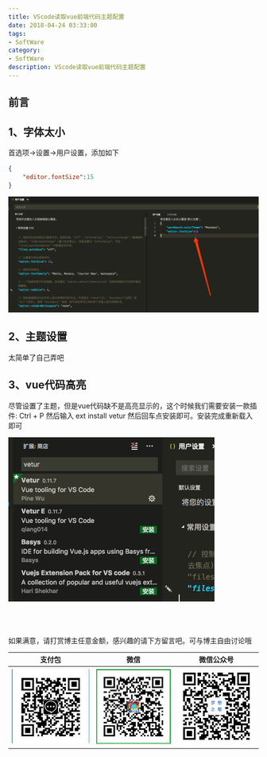 ```yaml
---
title: VScode读取vue前端代码主题配置
date: 2018-04-24 03:33:00
tags: 
- SoftWare
category: 
- SoftWare
description: VScode读取vue前端代码主题配置
---
```

<!-- image url 
https://raw.githubusercontent.com/HealerJean/HealerJean.github.io/master/blogImages
　　首行缩进
<font color="red">  </font>
-->

## 前言

## 1、字体太小

首选项->设置->用户设置，添加如下


```json
{
    "editor.fontSize":15
}

```
![WX20180424-101356](https://raw.githubusercontent.com/HealerJean/HealerJean.github.io/master/blogImages/WX20180424-101356.png)


## 2、主题设置

太简单了自己弄吧

## 3、vue代码高亮

尽管设置了主题，但是vue代码缺不是高亮显示的，这个时候我们需要安装一款插件: Ctrl + P 然后输入 ext install vetur 然后回车点安装即可。安装完成重新载入即可

![WX20180424-101541](https://raw.githubusercontent.com/HealerJean/HealerJean.github.io/master/blogImages/WX20180424-101541.png)






<br/><br/><br/>
如果满意，请打赏博主任意金额，感兴趣的请下方留言吧。可与博主自由讨论哦

|支付包 | 微信|微信公众号|
|:-------:|:-------:|:------:|
|![支付宝](https://raw.githubusercontent.com/HealerJean/HealerJean.github.io/master/assets/img/tctip/alpay.jpg) | ![微信](https://raw.githubusercontent.com/HealerJean/HealerJean.github.io/master/assets/img/tctip/weixin.jpg)|![微信公众号](https://raw.githubusercontent.com/HealerJean/HealerJean.github.io/master/assets/img/my/qrcode_for_gh_a23c07a2da9e_258.jpg)|




<!-- Gitalk 评论 start  -->

<link rel="stylesheet" href="https://unpkg.com/gitalk/dist/gitalk.css">
<script src="https://unpkg.com/gitalk@latest/dist/gitalk.min.js"></script> 
<div id="gitalk-container"></div>    
 <script type="text/javascript">
    var gitalk = new Gitalk({
		clientID: `1d164cd85549874d0e3a`,
		clientSecret: `527c3d223d1e6608953e835b547061037d140355`,
		repo: `HealerJean.github.io`,
		owner: 'HealerJean',
		admin: ['HealerJean'],
		id: 'aaVAGzXxIdbPu0pS',
    });
    gitalk.render('gitalk-container');
</script> 

<!-- Gitalk end -->

